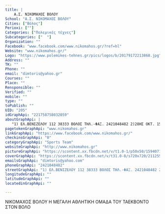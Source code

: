 ```yaml
---
title: |
    Α.Σ. ΝΙΚΟΜΑΧΟΣ ΒΟΛΟΥ
School: "Α.Σ. ΝΙΚΟΜΑΧΟΣ ΒΟΛΟΥ"
Cities: ["Βόλος"]
Perioxi: [""]
Categories: ["Πολεμικές τέχνες"]
Subcategories: ["  "]
Organization: ""
Facebook: "www.facebook.com/www.nikomahos.gr/?ref=hl"
Website: "www.nikomahos.gr/"
Logo: "https://www.polemikes-tehnes.gr/pics/logos/b/20179172213868.jpg"
Address: ""
TK: ""
Phone: ""
email: "dimtoris@yahoo.gr"
Courses: ""
Place: ""
Rensponsible: ""
Verified: ""
mobile: ""
type: ""
toPublish: ""
UID: "205"
idGraphApi: "221758758032059"
aboutGraphApi: | 
   "1) ΕΛ.ΒΕΝΙΖΕΛΟΥ 112 38333 ΒΟΛΟΣ ΤΗΛ.-ΦΑΞ. 2421048482 2)28ΗΣ ΟΚΤ. 158-ΦΙΛΛΕΛΗΝΩΝ 14 ΤΗΛ. 2421038770 "
pagetokenGraphApi: "www.nikomahos.gr"
linkGraphApi: "https://www.facebook.com/www.nikomahos.gr/"
checkinsGraphApi: "0"
categoryGraphApi: "Sports Team"
websiteGraphApi: "http://www.nikomahos.gr"
pictureGraphApi: "https://scontent.xx.fbcdn.net/v/t1.0-1/p50x50/15940715_553279871546611_815787185053241846_n.jpg?oh=cbd513f57bade6541697567566581325&amp;oe=5B4A28B0"
coverGraphApi: "https://scontent.xx.fbcdn.net/v/t31.0-8/s720x720/21125574_658397931034804_6589450292868793887_o.jpg?oh=30e7816fb8680dc932b6c08a8aa12463&amp;oe=5B07F02B"
emailsGraphApi: "dimtoris@yahoo.com"
phoneGraphApi: "2421048482"
streetGraphApi: "1) ΕΛ.ΒΕΝΙΖΕΛΟΥ 112 38333 ΒΟΛΟΣ ΤΗΛ.-ΦΑΞ. 2421048482 2)28ΗΣ ΟΚΤ. 158-ΦΙΛΛΕΛΗΝΩΝ 14 ΤΗΛ. 2421038770"
longitudeGraphApi: ""
latitudeGraphApi: ""
locatedinGraphApi: ""

---
```


ΝΙΚΟΜΑΧΟΣ ΒΟΛΟΥ Η ΜΕΓΑΛΗ ΑΘΛΗΤΙΚΗ ΟΜΑΔΑ ΤΟΥ ΤΑΕΚΒΟΝΤΟ ΣΤΟΝ ΒΟΛΟ

